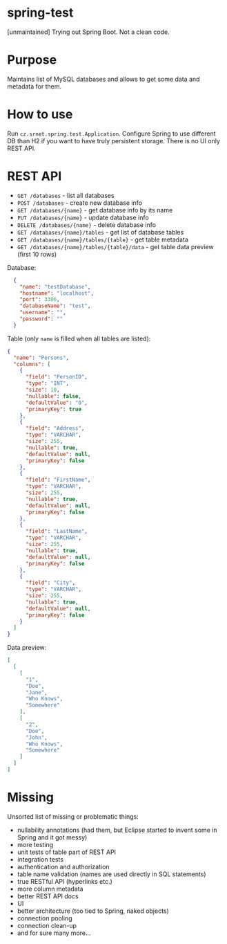 # spring-test
[unmaintained] Trying out Spring Boot. Not a clean code.

Purpose
=======

Maintains list of MySQL databases and allows to get some data and metadata for them.

How to use
==========

Run `cz.srnet.spring.test.Application`. Configure Spring to use different DB than H2 if you want to have truly persistent storage. There is no UI only REST API.

REST API
========

- `GET /databases` - list all databases
- `POST /databases` - create new database info
- `GET /databases/{name}` - get database info by its name
- `PUT /databases/{name}` - update database info
- `DELETE /databases/{name}` - delete database info
- `GET /databases/{name}/tables` - get list of database tables
- `GET /databases/{name}/tables/{table}` - get table metadata
- `GET /databases/{name}/tables/{table}/data` - get table data preview (first 10 rows)

Database:
```json
  {
    "name": "testDatabase",
    "hostname": "localhost",
    "port": 3306,
    "databaseName": "test",
    "username": "",
    "password": ""
  }
```

Table (only `name` is filled when all tables are listed):
```json
{
  "name": "Persons",
  "columns": [
    {
      "field": "PersonID",
      "type": "INT",
      "size": 10,
      "nullable": false,
      "defaultValue": "0",
      "primaryKey": true
    },
    {
      "field": "Address",
      "type": "VARCHAR",
      "size": 255,
      "nullable": true,
      "defaultValue": null,
      "primaryKey": false
    },
    {
      "field": "FirstName",
      "type": "VARCHAR",
      "size": 255,
      "nullable": true,
      "defaultValue": null,
      "primaryKey": false
    },
    {
      "field": "LastName",
      "type": "VARCHAR",
      "size": 255,
      "nullable": true,
      "defaultValue": null,
      "primaryKey": false
    },
    {
      "field": "City",
      "type": "VARCHAR",
      "size": 255,
      "nullable": true,
      "defaultValue": null,
      "primaryKey": false
    }
  ]
}
```

Data preview:
```json
[
  [
    [
      "1",
      "Doe",
      "Jane",
      "Who Knows",
      "Somewhere"
    ],
    [
      "2",
      "Doe",
      "John",
      "Who Knows",
      "Somewhere"
    ]
  ]
]
```

Missing
=======

Unsorted list of missing or problematic things:
- nullability annotations (had them, but Eclipse started to invent some in Spring and it got messy)
- more testing
- unit tests of table part of REST API 
- integration tests
- authentication and authorization
- table name validation (names are used directly in SQL statements)
- true RESTful API (hyperlinks etc.)
- more column metadata
- better REST API docs
- UI
- better architecture (too tied to Spring, naked objects)
- connection pooling
- connection clean-up
- and for sure many more...
